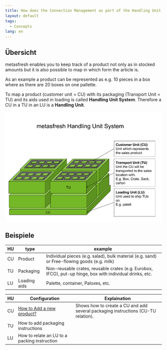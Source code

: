```yaml
---
title: How does the Connection Management as part of the Handling Unit System work?
layout: default
tags:
  - Concepts
lang: en
---
```

## Übersicht

metasfresh enables you to keep track of a product not only as in stocked amounts but it is also possible to map in which form the article is.

As an example a product can be represented as e.g. 10 pieces in a box where as there are 20 boxes on one pallette.

To map a product (customer unit = CU) with its packaging (Transport Unit = TU) and its aids used in loading is called **Handling Unit System**.
Therefore a CU in a TU in an LU is a **Handling Unit**.

![Handling Unit](../../images/en_drawing_Handling_Unit_System.png)

## Beispiele
HU|type|example
---|---|---
CU|Product|Individual pieces (e.g. salad), bulk material (e.g. sand) or Free-flowing goods (e.g. milk)
TU|Packaging|Non-reusable crates, reusable crates (e.g. Eurobox, IFCO), put-up hinge, box with individual drinks, etc.
LU|Loading aids|Palette, container, Paloxes, etc.

HU|Configuration|Explaination
---|---|---
CU|[How to Add a new product?](How_to_Add_a_new_Product)|Shows how to create a CU and add several packaging instructions (CU-TU relation).
TU|How to add packaging instructions
LU|How to relate an LU to a packing instruction
